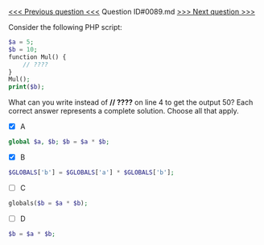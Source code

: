 [<<< Previous question <<<](0088.md)  Question ID#0089.md  [>>> Next question >>>](0090.md) 

Consider the following PHP script:
```php
$a = 5; 
$b = 10; 
function Mul() {
    // ???? 
} 
Mul();
print($b); 
```
What can you write instead of **// ????** on line 4 to get the output 50? Each correct answer represents a complete solution. Choose all that apply.

- [x] A
```php
global $a, $b; $b = $a * $b;
```

- [x] B
```php
$GLOBALS['b'] = $GLOBALS['a'] * $GLOBALS['b'];
```

- [ ] C
```php
globals($b = $a * $b);
```

- [ ] D
```php
$b = $a * $b;
```

